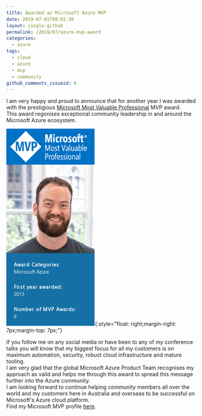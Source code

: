```yaml
---
title: Awarded as Microsoft Azure MVP
date: 2019-07-01T00:01:30
layout: single-github
permalink: /2019/07/azure-mvp-award
categories:
  - azure
tags:
  - cloud
  - azure
  - mvp
  - community
github_comments_issueid: 6
---
```


I am very happy and proud to announce that for another year I was awarded with the prestigious [Microsoft Most Valuable Professional](https://mvp.microsoft.com/) MVP award.<br>
This award regonises exceptional community leadership in and around the Microsoft Azure ecosystem.

![Azure MVP 2019](/media/2019/07/mvp.png){:style="float: right;margin-right: 7px;margin-top: 7px;"}

If you follow me on any social media or have been to any of my conference talks you will know that my biggest focus for all my customers is on maximum automation, security, robust cloud infrastructure and mature tooling.<br>
I am very glad that the global Microsoft Azure Product Team recognises my approach as valid and helps me through this award to spread this message further into the Azure community.<br>
I am looking forward to continue helping community members all over the world and my customers here in Australia and overseas to be successful on Microsoft's Azure cloud platform.<br>
Find my Microsoft MVP profile [here](https://mvp.microsoft.com/en-us/PublicProfile/5000267).
